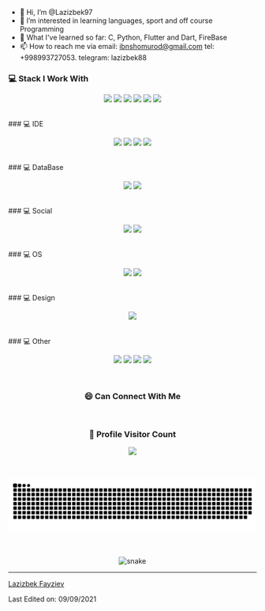 - 👋 Hi, I’m @Lazizbek97
- 👀 I’m interested in learning languages, sport and off course Programming
- 🌱 What I've learned so far: C, Python, Flutter and Dart, FireBase
- 📫 How to reach me via email: ibnshomurod@gmail.com tel: +998993727053. telegram: lazizbek88

### 💻 Stack I Work With
<p  align="center">

<img src="https://img.shields.io/badge/Flutter-0078D4.svg?&style=for-the-badge&logo=flutter&logoColor=white" height="25"/>
<img src="https://img.shields.io/badge/Dart-0175C2?style=for-the-badge&logo=dart&logoColor=white" height="25"/>
<img src="https://img.shields.io/badge/Python-FFD43B?style=for-the-badge&logo=python&logoColor=blue" height="25"/>
<img src="https://img.shields.io/badge/C-00599C?style=for-the-badge&logo=c&logoColor=white" height="25"/>
<img src="https://img.shields.io/badge/Flask-000000?style=for-the-badge&logo=flask&logoColor=white" height="25"/>
<img src="https://img.shields.io/badge/HTML5-E34F26?style=for-the-badge&logo=html5&logoColor=white" height="25"/>
 
</p>

<br>
### 💻 IDE
<p  align="center">
<img src="https://img.shields.io/badge/Android_Studio-3DDC84?style=for-the-badge&logo=android-studio&logoColor=white" height="25"/>
<img src="ttps://img.shields.io/badge/Visual_Studio_Code-0078D4?style=for-the-badge&logo=visual%20studio%20code&logoColor=white" height="25"/>
<img src="https://img.shields.io/badge/PyCharm-000000.svg?&style=for-the-badge&logo=PyCharm&logoColor=white" height="25"/>
<img src="https://img.shields.io/badge/Android-3DDC84?style=for-the-badge&logo=android&logoColor=white" height="25"/>
  
</p>


<br>
### 💻 DataBase
<p  align="center">
  <img src="https://img.shields.io/badge/SQLite-07405E?style=for-the-badge&logo=sqlite&logoColor=white" height="25"/>
<img src="https://img.shields.io/badge/firebase-ffca28?style=for-the-badge&logo=firebase&logoColor=black" height="25"/>

</p>

<br>
### 💻 Social
<p  align="center">
  <img src="https://img.shields.io/badge/Medium-12100E?style=for-the-badge&logo=medium&logoColor=white" height="25"/>
<img src="https://img.shields.io/badge/LinkedIn-0077B5?style=for-the-badge&logo=linkedin&logoColor=white" height="25"/>

</p>

<br>
### 💻 OS
<p  align="center">
  <img src="https://img.shields.io/badge/Ubuntu-E95420?style=for-the-badge&logo=ubuntu&logoColor=white" height="25"/>
<img src="https://img.shields.io/badge/Windows-0078D6?style=for-the-badge&logo=windows&logoColor=white" height="25"/>

</p>

<br>
### 💻 Design
<p  align="center">
<img src="https://img.shields.io/badge/Figma-F24E1E?style=for-the-badge&logo=figma&logoColor=white" height="25"/>
  
</p>
<br>
### 💻 Other
<p  align="center">
 <img src="https://img.shields.io/badge/GitHub-100000?style=for-the-badge&logo=github&logoColor=white" height="25"/>
<img src="https://img.shields.io/badge/Google_Play-414141?style=for-the-badge&logo=google-play&logoColor=white" height="25"/>
<img src="https://img.shields.io/badge/GIT-E44C30?style=for-the-badge&logo=git&logoColor=white" height="25"/>
<img src="https://img.shields.io/badge/Jira-0052CC?style=for-the-badge&logo=Jira&logoColor=white" height="25"/>

 
</p>
  
<p  align="center">
 
 <br>

  <div align="center">
  <h3><b>😄 Can Connect With Me</b></h3>
  </div>
<p align="center">

<p>
  
<br>
  
<div align=center>
  <h3><b>📍 Profile Visitor Count</b></h3>
</div>
    
<!-- retro visitor counter -->  
<p align="center" >   
  <img src="https://profile-counter.glitch.me/lazizbek97/count.svg" />  
</p>
   
  
  
  
  
  
  
  
  
  
  
  
  
  <br>
  <p align="center">
  <img src="https://github.com/DHANOLA/DHANOLA/raw/output/github-contribution-grid-snake.svg" alt="snake"></center>
</p>
  <br>
  <p align="center">
  <img src="https://github-profile-summary-cards.vercel.app/api/cards/profile-details?username=lazizbek97&theme=vue" alt="snake"></center>
</p>





------

[Lazizbek Fayziev](https://github.com/lazizbek97)

Last Edited on: 09/09/2021

